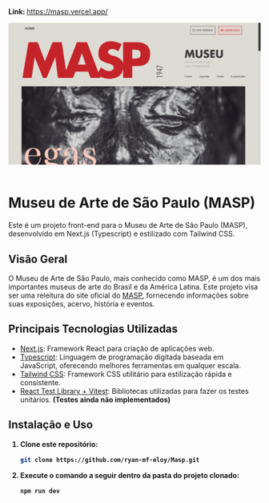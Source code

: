 <strong>Link: </strong> <a href="https://masp.vercel.app" target="_blank">https://masp.vercel.app/</a>

<img src="./preview.png" width="800px" />
</br></br>

# Museu de Arte de São Paulo (MASP)

Este é um projeto front-end para o Museu de Arte de São Paulo (MASP), desenvolvido em Next.js (Typescript) e estilizado com Tailwind CSS.

## Visão Geral

O Museu de Arte de São Paulo, mais conhecido como MASP, é um dos mais importantes museus de arte do Brasil e da América Latina. Este projeto visa ser uma releitura do site oficial do <a target="_blank" href="https://masp.org.br">MASP</a>, fornecendo informações sobre suas exposições, acervo, história e eventos.

## Principais Tecnologias Utilizadas

- [Next.js](https://nextjs.org/): Framework React para criação de aplicações web.
- [Typescript](https://www.typescriptlang.org/): Linguagem de programação digitada baseada em JavaScript, oferecendo melhores ferramentas em qualquer escala.
- [Tailwind CSS](https://tailwindcss.com/): Framework CSS utilitário para estilização rápida e consistente.
- [React Test Library + Vitest](https://tailwindcss.com/): Bibliotecas utilizadas para fazer os testes unitários. <b>
(Testes ainda não implementados)

## Instalação e Uso

1. Clone este repositório:

   ```bash
   git clone https://github.com/ryan-mf-eloy/Masp.git
2. Execute o comando a seguir dentro da pasta do projeto clonado:

   ```bash
   npm run dev

